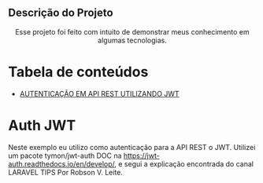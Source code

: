 ## Descrição do Projeto
<p align="center">Esse projeto foi feito com intuito de demonstrar meus conhecimento em algumas tecnologias.</p>

Tabela de conteúdos
=================
<!--ts-->
   * [AUTENTICAÇÃO EM API REST UTILIZANDO JWT](#auth-jwt)
<!--te-->

Auth JWT
========
Neste exemplo eu utilizo como autenticação para a API REST o JWT.
Utilizei um pacote tymon/jwt-auth DOC na https://jwt-auth.readthedocs.io/en/develop/, e segui a explicação encontrada do canal LARAVEL TIPS Por Robson V. Leite.
